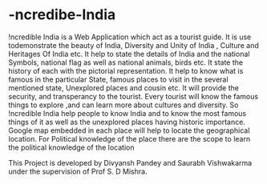 # -ncredibe-India
!ncredible India is a Web Application which act as a tourist guide. It is use todemonstrate the beauty of India, Diversity and Unity of India , Culture and Heritages Of India etc. It help to state the details of India and the national Symbols, national flag as well as national animals, birds etc. It state the history of each with the pictorial representation. It help to know what is famous in the particular State, famous places to visit in the several mentioned state, Unexplored places and cousin etc. It will provide the security, and transperancy to the tourist. Every tourist will know the famous things to explore ,and can learn more about cultures and diversity. So !ncredible India help people to know India and to know the most famous things of it as well as the unexplored places having historic importance. Google map embedded in each place will help to locate the geographical location. For Political knowledge of the place there are the scope to learn the political knowledge of the location

This Project is developed by Divyansh Pandey and Saurabh Vishwakarma under the supervision of Prof S. D Mishra.
